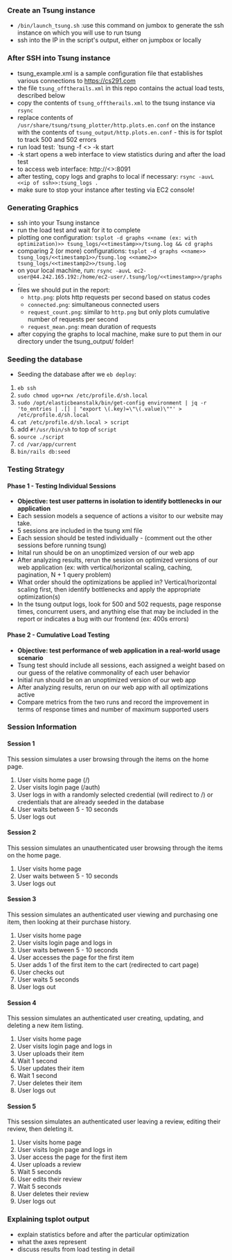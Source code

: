 ### Create an Tsung instance
* `/bin/launch_tsung.sh` :use this command on jumbox to generate the ssh instance on which you will use to run tsung
* ssh into the IP in the script's output, either on jumpbox or locally

### After SSH into Tsung instance
* tsung_example.xml is a sample configuration file that establishes various connections to https://cs291.com
* the file `tsung_offtherails.xml` in this repo contains the actual load tests, described below
* copy the contents of `tsung_offtherails.xml` to the tsung instance via `rsync`
* replace contents of `/usr/share/tsung/tsung_plotter/http.plots.en.conf` on the instance with the contents of `tsung_output/http.plots.en.conf` - this is for tsplot to track 500 and 502 errors
* run load test: `tsung -f <<path to configuration file>> -k start
 * -k start opens a web interface to view statistics during and after the load test
 * to access web interface: http://<<ip of ssh>>:8091
* after testing, copy logs and graphs to local if necessary: `rsync -auvL <<ip of ssh>>:tsung_logs .`
* make sure to stop your instance after testing via EC2 console!

### Generating Graphics
* ssh into your Tsung instance
* run the load test and wait for it to complete
* plotting one configuration: `tsplot -d graphs <<name (ex: with optimization)>> tsung_logs/<<timestamp>>/tsung.log && cd graphs`
* comparing 2 (or more) configurations: `tsplot -d graphs <<name>> tsung_logs/<<timestamp1>>/tsung.log <<name2>> tsung_logs/<<timestamp2>>/tsung.log`
* on your local machine, run: `rsync -auvL ec2-user@44.242.165.192:/home/ec2-user/.tsung/log/<<timestamp>>/graphs .`
* files we should put in the report:
  * `http.png`: plots http requests per second based on status codes
  * `connected.png`: simultaneous connected users
  * `request_count.png`: similar to `http.png` but only plots cumulative number of requests per second
  * `request_mean.png`: mean duration of requests
* after copying the graphs to local machine, make sure to put them in our directory under the tsung_output/ folder!

### Seeding the database
* Seeding the database after we `eb deploy`:
1. `eb ssh`
2. `sudo chmod ugo+rwx /etc/profile.d/sh.local`
3. `sudo /opt/elasticbeanstalk/bin/get-config environment | jq -r 'to_entries | .[] | "export \(.key)=\"\(.value)\""' > /etc/profile.d/sh.local`
4. `cat /etc/profile.d/sh.local > script`
5. add `#!/usr/bin/sh` to top of `script`
6. `source ./script`
7. `cd /var/app/current`
8. `bin/rails db:seed`

### Testing Strategy
#### Phase 1 - Testing Individual Sessions
* __Objective: test user patterns in isolation to identify bottlenecks in our application__
* Each session models a sequence of actions a visitor to our website may take.
* 5 sessions are included in the tsung xml file
* Each session should be tested individually - (comment out the other sessions before running tsung)
* Inital run should be on an unoptimized version of our web app
* After analyzing results, rerun the session on optimized versions of our web application (ex: with vertical/horizontal scaling, caching, pagination, N + 1 query problem)
* What order should the optimizations be applied in? Vertical/horizontal scaling first, then identify bottlenecks and apply the appropriate optimization(s)
* In the tsung output logs, look for 500 and 502 requests, page response times, concurrent users, and anything else that may be included in the report or indicates a bug with our frontend (ex: 400s errors)

#### Phase 2 - Cumulative Load Testing
* __Objective: test performance of web application in a real-world usage scenario__
* Tsung test should include all sessions, each assigned a weight based on our guess of the relative commonality of each user behavior
* Initial run should be on an unoptimized version of our web app
* After analyzing results, rerun on our web app with all optimizations active
* Compare metrics from the two runs and record the improvement in terms of response times and number of maximum supported users

### Session Information
#### Session 1
This session simulates a user browsing through the items on the home page.
1. User visits home page (/)
2. User visits login page (/auth)
3. User logs in with a randomly selected credential (will redirect to /) or credentials that are already seeded in the database
4. User waits between 5 - 10 seconds
5. User logs out

#### Session 2
This session simulates an unauthenticated user browsing through the items on the home page.
1. User visits home page
2. User waits between 5 - 10 seconds
3. User logs out

#### Session 3
This session simulates an authenticated user viewing and purchasing one item, then looking at their purchase history.
1. User visits home page
2. User visits login page and logs in
3. User waits between 5 - 10 seconds
4. User accesses the page for the first item
5. User adds 1 of the first item to the cart (redirected to cart page)
6. User checks out
7. User waits 5 seconds
8. User logs out
#### Session 4
This session simulates an authenticated user creating, updating, and deleting a new item listing.
1. User visits home page
2. User visits login page and logs in
3. User uploads their item
4. Wait 1 second
5. User updates their item
6. Wait 1 second
7. User deletes their item
8. User logs out
#### Session 5
This session simulates an authenticated user leaving a review, editing their review, then deleting it.
1. User visits home page
2. User visits login page and logs in
3. User access the page for the first item
4. User uploads a review
5. Wait 5 seconds
6. User edits their review
7. Wait 5 seconds
8. User deletes their review
9. User logs out

### Explaining tsplot output
* explain statistics before and after the particular optimization
* what the axes represent
* discuss results from load testing in detail

